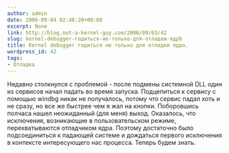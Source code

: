 ```yaml
---
author: admin
date: 2006-09-04 02:48:20+00:00
excerpt: None
link: http://blog.not-a-kernel-guy.com/2006/09/03/42
slug: kernel-debugger-годиться-не-только-для-отладки-ядрb
title: Kernel debugger годиться не только для отладки ядра.
wordpress_id: 42
tags:
- Отладка
---
```


Недавно столкнулся с проблемой - после подмены системной DLL один из сервисов начал падать во время запуска. Подцепиться к сервису с помощью windbg никак не получалось, потому что сервис падал хоть и не сразу, но все же быстрее чем я жал на кнопки. Поборовшись полчаса нашел неожиданный (для меня) выход. Оказалось, что исключения, возникающие в пользовательском режиме, перехватываются отладчиком ядра. Поэтому достаточно было подсоединиться к падающей системе и дождаться первого исключения в контексте интересующего нас процесса. Теперь будем знать.
